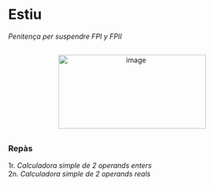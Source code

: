 # Estiu
*Penitença per suspendre FPI y FPII*   
##    
<p align="center">   
  <img width="300" height="150" alt="image" src="https://github.com/user-attachments/assets/4218fed2-34cd-4194-b4cb-9ccb18422c63" />        
</p>    

##    

### Repàs

1r. *Calculadora simple de 2 operands enters*   
2n. *Calculadora simple de 2 operands reals*   
